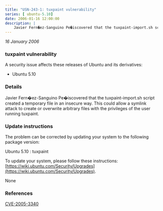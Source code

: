 ```yaml
---
title: "USN-243-1: tuxpaint vulnerability"
series: [ ubuntu-5.10]
date: 2006-01-16 12:00:00
description: |
    Javier Fern�ez-Sanguino Pe�iscovered that the tuxpaint-import.sh script created a temporary file in an insecure way. This could allow a symlink attack to create or overwrite arbitrary files with the privileges of the user running tuxpaint.
--- 
```

 
 

*16 January 2006*

### tuxpaint vulnerability

A security issue affects these releases of Ubuntu and its derivatives:

* Ubuntu 5.10

### Details

Javier Fern�ez-Sanguino Pe�iscovered that the tuxpaint-import.sh script created a temporary file in an insecure way. This could allow a symlink attack to create or overwrite arbitrary files with the privileges of the user running tuxpaint.

### Update instructions

The problem can be corrected by updating your system to the following package version:

Ubuntu 5.10
 : tuxpaint 

To update your system, please follow these instructions: [https://wiki.ubuntu.com/Security/Upgrades](https://wiki.ubuntu.com/Security/Upgrades).

None

### References

 
 [CVE-2005-3340](http://people.ubuntu.com/~ubuntu-security/cve/CVE-2005-3340)
 

